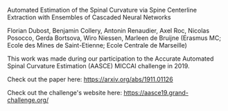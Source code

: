 Automated Estimation of the Spinal Curvature via Spine Centerline Extraction with Ensembles of Cascaded Neural Networks

Florian Dubost, Benjamin Collery, Antonin Renaudier, Axel Roc, Nicolas Posocco, Gerda Bortsova, Wiro Niessen, Marleen de Bruijne (Erasmus MC; Ecole des Mines de Saint-Etienne; Ecole Centrale de Marseille)

This work was made during our participation to the Accurate Automated Spinal Curvature Estimation (AASCE) MICCAI challenge in 2019.

Check out the paper here:
https://arxiv.org/abs/1911.01126

Check out the challenge's website here:
https://aasce19.grand-challenge.org/
